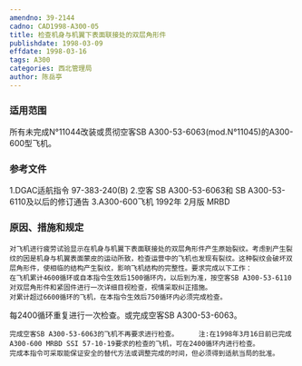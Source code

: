 ```yaml
---
amendno: 39-2144
cadno: CAD1998-A300-05
title: 检查机身与机翼下表面联接处的双层角形件
publishdate: 1998-03-09
effdate: 1998-03-16
tags: A300
categories: 西北管理局
author: 陈岳亭
---
```


### 适用范围 
所有未完成N°11044改装或贯彻空客SB A300-53-6063(mod.N°11045)的A300-600型飞机。

### 参考文件
1.DGAC适航指令 97-383-240(B) 
    2.空客 
SB A300-53-6063和 SB A300-53-6110及以后的修订通告
 3.A300-600飞机 1992年 2月版 MRBD 


### 原因、措施和规定 
    对飞机进行疲劳试验显示在机身与机翼下表面联接处的双层角形件产生原始裂纹。考虑到产生裂纹的因是机身与机翼表面蒙皮的运动所致，检查运营中的飞机也发现有裂纹。这种裂纹会破坏双层角形件，使相临的结构产生裂纹，影响飞机结构的完整性。要求完成以下工作：
    在飞机累计4600循环或自本指令生效后1500循环内，以后到为准，按空客SB A300-53-6110对双层角形件和紧固件进行一次详细目视检查，视情采取纠正措施。 
    对累计超过6600循环的飞机，在本指令生效后750循环内必须完成检查。 
每2400循环重复进行一次检查。或完成空客SB A300-53-6063。 
  
    完成空客SB A300-53-6063的飞机不再要求进行检查。     注:在1998年3月16日前已完成A300-600 MRBD SSI 57-10-19要求的检查的飞机，可在2400循环内进行检查。        完成本指令可采取能保证安全的替代方法或调整完成的时间，但必须得到适航当局的批准。
